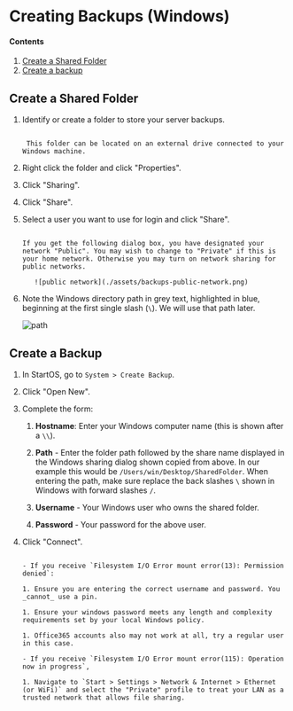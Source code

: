 # Creating Backups (Windows)

#### Contents

1. [Create a Shared Folder](#create-a-shared-folder)
1. [Create a backup](#create-a-backup)

## Create a Shared Folder

1. Identify or create a folder to store your server backups.

   ```admonish tip

    This folder can be located on an external drive connected to your Windows machine.
   ```

1. Right click the folder and click "Properties".

1. Click "Sharing".

1. Click "Share".

1. Select a user you want to use for login and click "Share".

   ```admonish warning

   If you get the following dialog box, you have designated your network "Public". You may wish to change to "Private" if this is your home network. Otherwise you may turn on network sharing for public networks.

      ![public network](./assets/backups-public-network.png)
   ```

1. Note the Windows directory path in grey text, highlighted in blue, beginning at the first single slash (`\`). We will use that path later.

   ![path](./assets/backups-path.png)

## Create a Backup

1.  In StartOS, go to `System > Create Backup`.

1.  Click "Open New".

1.  Complete the form:

    1.  **Hostname**: Enter your Windows computer name (this is shown after a `\\`).

    1.  **Path** - Enter the folder path followed by the share name displayed in the Windows sharing dialog shown copied from above. In our example this would be `/Users/win/Desktop/SharedFolder`. When entering the path, make sure replace the back slashes `\` shown in Windows with forward slashes `/`.

    1.  **Username** - Your Windows user who owns the shared folder.

    1.  **Password** - Your password for the above user.

1.  Click "Connect".

    ```admonish warning title="Troubleshooting"

    - If you receive `Filesystem I/O Error mount error(13): Permission denied`:

    1. Ensure you are entering the correct username and password. You _cannot_ use a pin.

    1. Ensure your windows password meets any length and complexity requirements set by your local Windows policy.

    1. Office365 accounts also may not work at all, try a regular user in this case.

    - If you receive `Filesystem I/O Error mount error(115): Operation now in progress`,

    1. Navigate to `Start > Settings > Network & Internet > Ethernet (or WiFi)` and select the "Private" profile to treat your LAN as a trusted network that allows file sharing.
    ```
